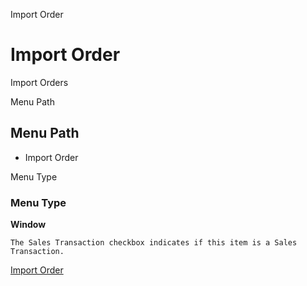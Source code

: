 
Import Order
# Import Order


Import Orders

Menu Path
## Menu Path



- Import Order

Menu Type
### Menu Type

**Window**

```
The Sales Transaction checkbox indicates if this item is a Sales Transaction.
```

[Import Order](../../functional-guide/window/window-import-order.md)